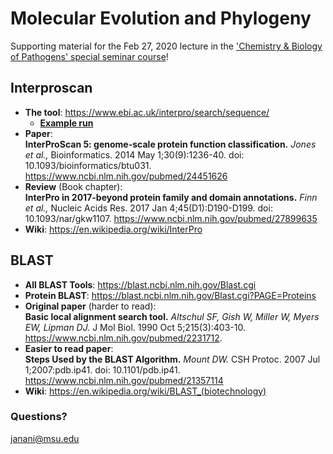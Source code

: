 # Molecular Evolution and Phylogeny
Supporting material for the Feb 27, 2020 lecture in the ['Chemistry & Biology of Pathogens' special seminar course](https://d2l.msu.edu/d2l/home/992472)!

## Interproscan
- **The tool**: https://www.ebi.ac.uk/interpro/search/sequence/
  - [**Example run**](http://www.ebi.ac.uk/Tools/services/web/toolform.ebi?tool=iprscan5&sequence=uniprot:KPYM_HUMAN)
- **Paper**: <br>
**InterProScan 5: genome-scale protein function classification.** _Jones et al.,_ Bioinformatics. 2014 May 1;30(9):1236-40. doi: 10.1093/bioinformatics/btu031. https://www.ncbi.nlm.nih.gov/pubmed/24451626
- **Review** (Book chapter): <br>
**InterPro in 2017-beyond protein family and domain annotations.** _Finn et al.,_ Nucleic Acids Res. 2017 Jan 4;45(D1):D190-D199. doi: 10.1093/nar/gkw1107. https://www.ncbi.nlm.nih.gov/pubmed/27899635
- **Wiki**: https://en.wikipedia.org/wiki/InterPro

## BLAST
- **All BLAST Tools**: https://blast.ncbi.nlm.nih.gov/Blast.cgi
- **Protein BLAST**: https://blast.ncbi.nlm.nih.gov/Blast.cgi?PAGE=Proteins
- **Original paper** (harder to read): <br>
**Basic local alignment search tool.** _Altschul SF, Gish W, Miller W, Myers EW, Lipman DJ._ J Mol Biol. 1990 Oct 5;215(3):403-10. https://www.ncbi.nlm.nih.gov/pubmed/2231712.
- **Easier to read paper**: <br>
**Steps Used by the BLAST Algorithm.** _Mount DW._ CSH Protoc. 2007 Jul 1;2007:pdb.ip41. doi: 10.1101/pdb.ip41. https://www.ncbi.nlm.nih.gov/pubmed/21357114
- **Wiki**: https://en.wikipedia.org/wiki/BLAST_(biotechnology)

### Questions?
janani@msu.edu
